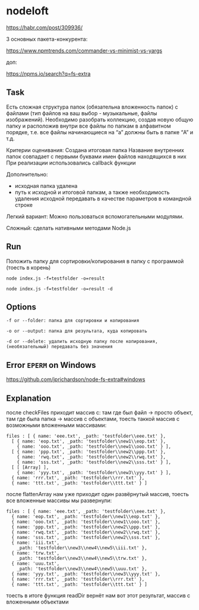 # nodeloft

https://habr.com/post/309936/


3 основных пакета-конкурента:

https://www.npmtrends.com/commander-vs-minimist-vs-yargs

доп:

https://npms.io/search?q=fs-extra


## Task

Есть сложная структура папок (обязательна вложенность папок) с файлами (тип файлов на ваш выбор - музыкальные, файлы изображений). Необходимо разобрать коллекцию, создав новую общую папку и расположив внутри все файлы по папкам в алфавитном порядке, т.е. все файлы начинающиеся на “a” должны быть в папке “A” и т.д.

Критерии оценивания:
Создана итоговая папка
Название внутренних папок совпадает с первыми буквами имен файлов находящихся в них
При реализации использовались callback функции

Дополнительно:
- исходная папка удалена
- путь к исходной и итоговой папкам, а также необходимость удаления исходной передавать в качестве параметров в командной строке


Легкий вариант: Можно пользоваться вспомогательными модулями.

Сложный: сделать нативными методами Node.js


## Run

Положить папку для сортировки/копирования в папку с программой (тоесть в корень)

`node index.js -f=testfolder -o=result`

`node index.js -f=testfolder -o=result -d`


## Options

```
-f or --folder: папка для сортировки и копирования

-o or --output: папка для результата, куда копировать

-d or --delete: удалить исходную папку после копирования, (необязательный) передавать без значения

```


## Error `EPERM` on Windows

https://github.com/jprichardson/node-fs-extra#windows


## Explanation

после checkFiles приходит массив с: там где был файл -> просто объект, там где была папка -> массив с объектами, тоесть таккой массив с возможными вложенными массивами:

```
files : [ { name: 'eee.txt', _path: 'testfolder\\eee.txt' },
  [ { name: 'eop.txt', _path: 'testfolder\\new1\\eop.txt' },
    { name: 'ooo.txt', _path: 'testfolder\\new1\\ooo.txt' } ],
  [ { name: 'ppp.txt', _path: 'testfolder\\new2\\ppp.txt' },
    { name: 'rwq.txt', _path: 'testfolder\\new2\\rwq.txt' },
    { name: 'sss.txt', _path: 'testfolder\\new2\\sss.txt' } ],
  [ [ [Array] ],
    { name: 'yyy.txt', _path: 'testfolder\\new3\\yyy.txt' } ],
  { name: 'rrr.txt', _path: 'testfolder\\rrr.txt' },
  { name: 'ttt.txt', _path: 'testfolder\\ttt.txt' } ]
```

после flattenArray нам уже приходит один развёрнутый массив, тоесть все вложенные массивы мы развернули:

```
files : [ { name: 'eee.txt', _path: 'testfolder\\eee.txt' },
  { name: 'eop.txt', _path: 'testfolder\\new1\\eop.txt' },
  { name: 'ooo.txt', _path: 'testfolder\\new1\\ooo.txt' },
  { name: 'ppp.txt', _path: 'testfolder\\new2\\ppp.txt' },
  { name: 'rwq.txt', _path: 'testfolder\\new2\\rwq.txt' },
  { name: 'sss.txt', _path: 'testfolder\\new2\\sss.txt' },
  { name: 'iii.txt',
    _path: 'testfolder\\new3\\new4\\new5\\iii.txt' },
  { name: 'trw.txt',
    _path: 'testfolder\\new3\\new4\\new5\\trw.txt' },
  { name: 'uuu.txt',
    _path: 'testfolder\\new3\\new4\\new5\\uuu.txt' },
  { name: 'yyy.txt', _path: 'testfolder\\new3\\yyy.txt' },
  { name: 'rrr.txt', _path: 'testfolder\\rrr.txt' },
  { name: 'ttt.txt', _path: 'testfolder\\ttt.txt' } ]
```

тоесть в итоге функция readDir вернёт нам вот этот результат, массив с вложенными объектами
